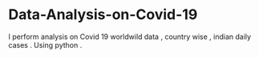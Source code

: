 # Data-Analysis-on-Covid-19
I perform analysis  on Covid 19 worldwild data , country wise , indian daily cases  . Using python .
